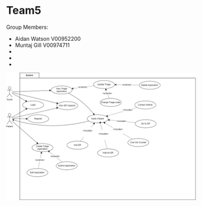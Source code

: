 # Team5

Group Members:
- Aidan Watson V00952200
- Muntaj Gill V00974711
- 
- 
- 

![Alt](/UseCaseDiagram.drawio.png)
